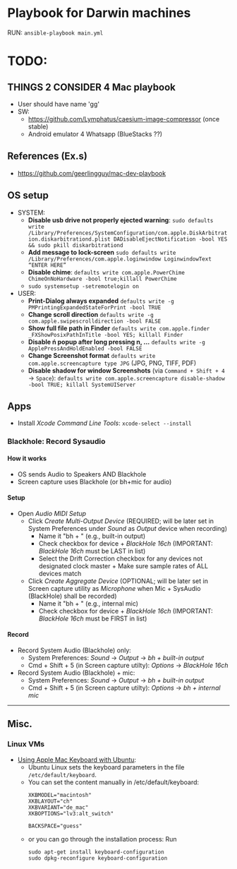 # Playbook for Darwin machines

RUN: `ansible-playbook main.yml`


# TODO:
## THINGS 2 CONSIDER 4 Mac playbook
- User should have name 'gg'
- SW:
  - https://github.com/Lymphatus/caesium-image-compressor  (once stable)
  - Android emulator 4 Whatsapp  (BlueStacks ??)



## References (Ex.s)
* https://github.com/geerlingguy/mac-dev-playbook

## OS setup
* SYSTEM:
  * **Disable usb drive not properly ejected warning**:
    `sudo defaults write /Library/Preferences/SystemConfiguration/com.apple.DiskArbitration.diskarbitrationd.plist DADisableEjectNotification -bool YES && sudo pkill diskarbitrationd`
  * **Add message to lock-screen**
    `sudo defaults write /Library/Preferences/com.apple.loginwindow LoginwindowText “ENTER HERE”`
   * **Disable chime**:
     `defaults write com.apple.PowerChime ChimeOnNoHardware -bool true;killall PowerChime`
  * `sudo systemsetup -setremotelogin on`
* USER:
  * **Print-Dialog always expanded**
    `defaults write -g PMPrintingExpandedStateForPrint -bool TRUE`
  * **Change scroll direction**
    `defaults write -g com.apple.swipescrolldirection -bool FALSE`
  * **Show full file path in Finder**
    `defaults write com.apple.finder _FXShowPosixPathInTitle -bool YES; killall Finder`
  * **Disable ń popup after long pressing n, ...**
    `defaults write -g ApplePressAndHoldEnabled -bool FALSE`
  * **Change Screenshot format**
    `defaults write com.apple.screencapture type JPG` (JPG, PNG, TIFF, PDF)
  * **Disable shadow for window Screenshots** (via `Command + Shift + 4` &rarr; `Space`):
    `defaults write com.apple.screencapture disable-shadow -bool TRUE; killall SystemUIServer`


## Apps
* Install *Xcode Command Line Tools*: `xcode-select --install`

### Blackhole: Record Sysaudio
#### How it works
- OS sends Audio to Speakers AND Blackhole
- Screen capture uses Blackhole (or bh+mic for audio)

#### Setup
* Open *Audio MIDI Setup*
  * Click *Create Multi-Output Device* (REQUIRED; will be later set in System Preferences under *Sound* as *Output* device when recording)
    * Name it "bh + <device>" (e.g., built-in output)
    * Check checkbox for device + *BlackHole 16ch* (IMPORTANT: *BlackHole 16ch* must be LAST in list)
    * Select the Drift Correction checkbox for any devices not designated clock master + Make sure sample rates of ALL devices match
  * Click *Create Aggregate Device* (OPTIONAL; will be later set in Screen capture utility as *Microphone* when Mic + SysAudio (BlackHole) shall be recorded)
    * Name it "bh + <device>" (e.g., internal mic)
    * Check checkbox for device + *BlackHole 16ch* (IMPORTANT: *BlackHole 16ch* must be FIRST in list)

#### Record
* Record System Audio (Blackhole) only:
  * System Preferences: *Sound* &rarr; *Output* &rarr; *bh + built-in output*
  * Cmd + Shift + 5 (in Screen capture utilty): *Options* &rarr; *BlackHole 16ch*
* Record System Audio (Blackhole) + mic:
  * System Preferences: *Sound* &rarr; *Output* &rarr; *bh + built-in output*
  * Cmd + Shift + 5 (in Screen capture utilty): *Options* &rarr; *bh + internal mic*





---
## Misc.
### Linux VMs
* [Using Apple Mac Keyboard with Ubuntu](https://www.unixfu.ch/using-apple-mac-keyboard-with-ubuntu/):
  * Ubuntu Linux sets the keyboard parameters in the file `/etc/default/keyboard`.
  * You can set the content manually in /etc/default/keyboard:
    ```
    XKBMODEL="macintosh"
    XKBLAYOUT="ch"
    XKBVARIANT="de_mac"
    XKBOPTIONS="lv3:alt_switch"

    BACKSPACE="guess"
    ```
  * or you can go through the installation process: Run
    ```
    sudo apt-get install keyboard-configuration
    sudo dpkg-reconfigure keyboard-configuration
    ```
